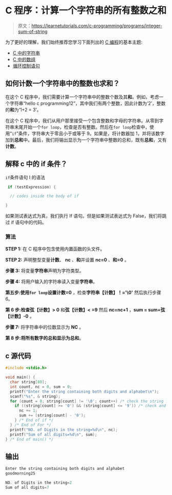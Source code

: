 # C 程序：计算一个字符串的所有整数之和

> 原文：<https://learnetutorials.com/c-programming/programs/integer-sum-of-string>

为了更好的理解，我们始终推荐您学习下面列出的 [C 编程](../ "C programming")的基本主题:

*   [C 中的字符串](../../c-programming/strings)
*   [C 中的数组](../../c-programming/array)
*   [循环控制语句](../../c-programming/loop-control-statements)

## 如何计数一个字符串中的整数也求和？

在这个 C 程序中，我们需要计算一个字符串中的整数个数及其**和**。例如，考虑一个字符串“hello c programming12”，其中我们有两个整数，因此计数为‘2’，整数的**和**为‘1+2 = 3’。

在这个 C 程序中，我们从用户那里接受一个包含整数和字母的字符串。从零到字符串末尾开始一个`for loop`，检查是否有整数。然后在`for loop`检查中，使用“`if`”条件，字符串大于零且小于或等于 9。如果是，将计数器加 1，并将该数字加到**总和**中。最后，我们将输出显示为一个字符串中整数的总和，既有**总和**，又有**计数**。

## 解释 c 中的 if 条件？

`if`条件语句 I 的语法

```c
 if (testExpression) {

  // codes inside the body of if

} 

```

如果测试表达式为真，我们执行 If 语句。但是如果测试表达式为 False，我们将跳过 if 语句中的代码。

### 算法

**STEP 1:** 在 C 程序中包含使用内置函数的头文件。

**STEP 2:** 声明整型变量**计数**、 **nc** 、**和**并设置 **nc=0** 、**和=0** 。

**步骤 3:** 将变量**字符串**声明为字符类型。

**步骤 4:** 将用户输入的字符串读入变量**字符串**。

**第五步:**使用`for loop`设置**计数=0** ，检查**字符串【计数】！='\0'** 然后执行步骤 6。

**第 6 步:**检查**弦【计数】> 0** 和**弦【计数】< =9** 然后 **nc=nc+1** ，**sum = sum+弦【计数】-0** 。

**步骤 7:** 将字符串中的位数显示为 **NC** 。

**第 8 步:**将所有数字的总和显示为**总和**。

## c 源代码

```c
#include <stdio.h>

void main() {
  char string[80];
  int count, nc = 0, sum = 0;
  printf("Enter the string containing both digits and alphabet\n");
  scanf("%s", & string);
  for (count = 0; string[count] != '\0'; count++) /* check the string for any integers */ {
    if ((string[count] >= '0') && (string[count] <= '9')) /* check and add the integers  in to a variable called sum  */ {
      nc += 1;
      sum += (string[count] - '0');
    } /* End of if */
  } /* End of For */
  printf("NO. of Digits in the string=%d\n", nc);
  printf("Sum of all digits=%d\n", sum);
} /* End of main() */

```

## 输出

```c
Enter the string containing both digits and alphabet
goodmorning25

NO. of Digits in the string=2
Sum of all digits=7 
```